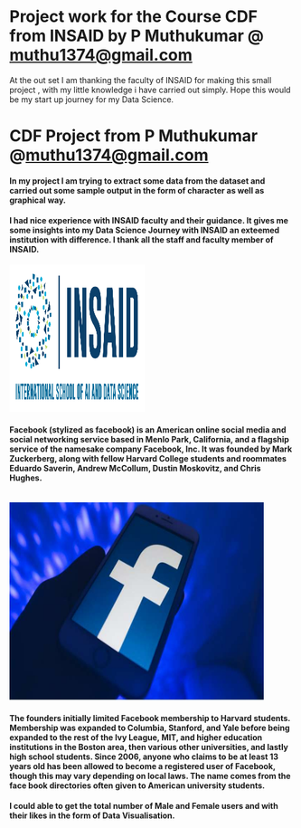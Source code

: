 # Project work for the Course CDF from INSAID by P Muthukumar @ muthu1374@gmail.com
At the out set I am thanking the faculty of INSAID for making this small project , with my little knowledge i  have carried out simply. Hope this would be my start up journey for my Data Science.

# CDF Project  from P Muthukumar @muthu1374@gmail.com



#### In my project I am trying to extract some data from the dataset and carried out some sample output in the form of character as well as graphical way.

#### I had nice experience with INSAID faculty and their  guidance. It gives me some insights into my Data Science Journey with INSAID an exteemed institution with difference. I thank all the staff and faculty member of INSAID. <BR>
<img src = 'https://raw.githubusercontent.com/muthukumarpgtip/datascience/main/INSAID_Full%20Logo.png?raw=true' width="240" height="260"><BR>
 

#### Facebook (stylized as facebook) is an American online social media and social networking service based in Menlo Park, California, and a flagship service of the namesake company Facebook, Inc. It was founded by Mark Zuckerberg, along with fellow Harvard College students and roommates Eduardo Saverin, Andrew McCollum, Dustin Moskovitz, and Chris Hughes.
<br>
<img src="https://raw.githubusercontent.com/muthukumarpgtip/datascience/main/fb.jpg" width=450 height=350><br/>

#### The founders initially limited Facebook membership to Harvard students. Membership was expanded to Columbia, Stanford, and Yale before being expanded to the rest of the Ivy League, MIT, and higher education institutions in the Boston area, then various other universities, and lastly high school students. Since 2006, anyone who claims to be at least 13 years old has been allowed to become a registered user of Facebook, though this may vary depending on local laws. The name comes from the face book directories often given to American university students.
    
#### I could able to get the total number of Male and Female users and with their likes in the form of Data Visualisation.
    
